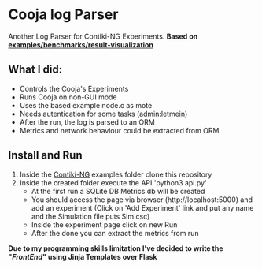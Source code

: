 # Cooja log Parser

Another Log Parser for Contiki-NG Experiments.
**Based on [examples/benchmarks/result-visualization](https://github.com/contiki-ng/contiki-ng/tree/develop/examples/benchmarks/result-visualization)**

## What I did:
- Controls the Cooja's Experiments
- Runs Cooja on non-GUI mode
- Uses the based example node.c as mote
- Needs autentication for some tasks (admin:letmein)
- After the run, the log is parsed to an ORM
- Metrics and network behaviour could be extracted from ORM

## Install and Run
1. Inside the [Contiki-NG](https://github.com/contiki-ng/contiki-ng) examples folder clone this repository
2. Inside the created folder execute the API 'python3 api.py'
   - At the first run a SQLite DB Metrics.db will be created
   - You should access the page via browser (http://localhost:5000) and add an experiment (Click on 'Add Experiment' link and put any name and the Simulation file puts Sim.csc)
   - Inside the experiment page click on new Run
   - After the done you can extract the metrics from run


**Due to my programming skills limitation I've decided to write the "_FrontEnd_" using Jinja Templates over Flask**
